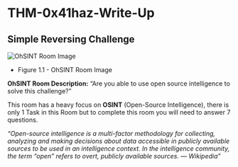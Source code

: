 # THM-0x41haz-Write-Up
## Simple Reversing Challenge

![OhSINT Room Image](https://user-images.githubusercontent.com/29344252/172438032-abff2b5e-de9b-4763-83cc-6eaa52d24cf8.png)
 
- Figure 1.1 - OhSINT Room Image

**OhSINT Room Description:** “Are you able to use open source intelligence to solve this challenge?”

This room has a heavy focus on **OSINT** (Open-Source Intelligence), there is only 1 Task in this Room but to complete this room you will need to answer 7 questions.

*“Open-source intelligence is a multi-factor methodology for collecting, analyzing and making decisions about data accessible in publicly available sources to be used in an intelligence context. In the intelligence community, the term “open” refers to overt, publicly available sources. — Wikipedia”*
